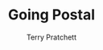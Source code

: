 ---
title: Going Postal
author: Terry Pratchett
year: 2004
genre: literature
wiki: https://en.wikipedia.org/wiki/Going_Postal
---